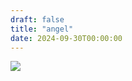 ```yaml
---
draft: false
title: "angel"
date: 2024-09-30T00:00:00
---
```


![](/miscellaneous/posts/angelpost/img_7921.jpg)